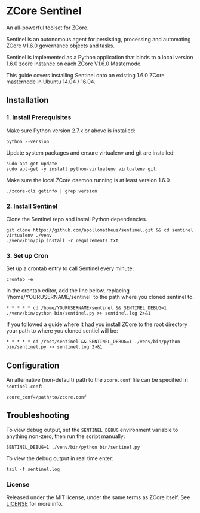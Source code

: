 # ZCore Sentinel

An all-powerful toolset for ZCore.

Sentinel is an autonomous agent for persisting, processing and automating ZCore V1.6.0 governance objects and tasks.

Sentinel is implemented as a Python application that binds to a local version 1.6.0 zcore instance on each ZCore V1.6.0 Masternode.

This guide covers installing Sentinel onto an existing 1.6.0 ZCore masternode in Ubuntu 14.04 / 16.04.

## Installation

### 1. Install Prerequisites

Make sure Python version 2.7.x or above is installed:

    python --version

Update system packages and ensure virtualenv and git are installed:

    sudo apt-get update
    sudo apt-get -y install python-virtualenv virtualenv git

Make sure the local ZCore daemon running is at least version 1.6.0

    ./zcore-cli getinfo | grep version

### 2. Install Sentinel

Clone the Sentinel repo and install Python dependencies.

    git clone https://github.com/apollomatheus/sentinel.git && cd sentinel
    virtualenv ./venv
    ./venv/bin/pip install -r requirements.txt

### 3. Set up Cron

Set up a crontab entry to call Sentinel every minute:

    crontab -e

In the crontab editor, add the line below, replacing '/home/YOURUSERNAME/sentinel' to the path where you cloned sentinel to.

    * * * * * cd /home/YOURUSERNAME/sentinel && SENTINEL_DEBUG=1 ./venv/bin/python bin/sentinel.py >> sentinel.log 2>&1
    
If you followed a guide where it had you install ZCore to the root directory your path to where you cloned sentiel will be:

    * * * * * cd /root/sentinel && SENTINEL_DEBUG=1 ./venv/bin/python bin/sentinel.py >> sentinel.log 2>&1

## Configuration

An alternative (non-default) path to the `zcore.conf` file can be specified in `sentinel.conf`:

    zcore_conf=/path/to/zcore.conf

## Troubleshooting

To view debug output, set the `SENTINEL_DEBUG` environment variable to anything non-zero, then run the script manually:

    SENTINEL_DEBUG=1 ./venv/bin/python bin/sentinel.py

To view the debug output in real time enter:

    tail -f sentinel.log
   
### License

Released under the MIT license, under the same terms as ZCore itself. See [LICENSE](LICENSE) for more info.
